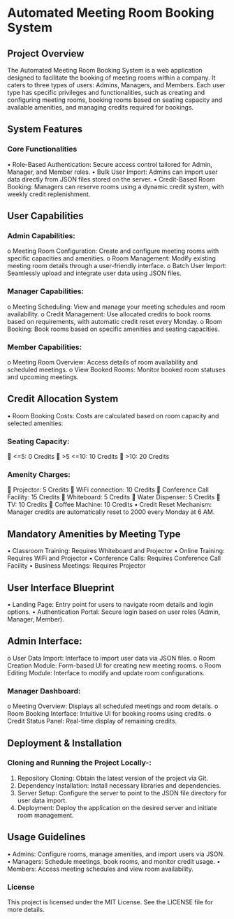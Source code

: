 # Automated Meeting Room Booking System

## Project Overview
The Automated Meeting Room Booking System is a web application designed to facilitate the booking of meeting rooms within a company. It caters to three types of users: Admins, Managers, and Members. Each user type has specific privileges and functionalities, such as creating and configuring meeting rooms, booking rooms based on seating capacity and available amenities, and managing credits required for bookings.
## System Features
### Core Functionalities
•	Role-Based Authentication: Secure access control tailored for Admin, Manager, and Member roles.
•	Bulk User Import: Admins can import user data directly from JSON files stored on the server.
•	Credit-Based Room Booking: Managers can reserve rooms using a dynamic credit system, with weekly credit replenishment.
## User Capabilities
### Admin Capabilities:
o	Meeting Room Configuration: Create and configure meeting rooms with specific capacities and amenities.
o	Room Management: Modify existing meeting room details through a user-friendly interface.
o	Batch User Import: Seamlessly upload and integrate user data using JSON files.
### Manager Capabilities:
o	Meeting Scheduling: View and manage your meeting schedules and room availability.
o	Credit Management: Use allocated credits to book rooms based on requirements, with automatic credit reset every Monday.
o	Room Booking: Book rooms based on specific amenities and seating capacities.
### Member Capabilities:
o	Meeting Room Overview: Access details of room availability and scheduled meetings.
o	View Booked Rooms: Monitor booked room statuses and upcoming meetings.
## Credit Allocation System
•	Room Booking Costs: Costs are calculated based on room capacity and selected amenities:
### Seating Capacity:
	<=5: 0 Credits
	>5 <=10: 10 Credits
	>10: 20 Credits
### Amenity Charges:
	Projector: 5 Credits
	WiFi connection: 10 Credits
	Conference Call Facility: 15 Credits
	Whiteboard: 5 Credits
	Water Dispenser: 5 Credits
	TV: 10 Credits
	Coffee Machine: 10 Credits
•	Credit Reset Mechanism: Manager credits are automatically reset to 2000 every Monday at 6 AM.
## Mandatory Amenities by Meeting Type
•	Classroom Training: Requires Whiteboard and Projector
•	Online Training: Requires WiFi and Projector
•	Conference Calls: Requires Conference Call Facility
•	Business Meetings: Requires Projector
## User Interface Blueprint
•	Landing Page: Entry point for users to navigate room details and login options.
•	Authentication Portal: Secure login based on user roles (Admin, Manager, Member).

## 	Admin Interface:
o	User Data Import: Interface to import user data via JSON files.
o	Room Creation Module: Form-based UI for creating new meeting rooms.
o	Room Editing Module: Interface to modify and update room configurations.
### Manager Dashboard:
o	Meeting Overview: Displays all scheduled meetings and room details.
o	Room Booking Interface: Intuitive UI for booking rooms using credits.
o	Credit Status Panel: Real-time display of remaining credits.
## Deployment & Installation
### Cloning and Running the Project Locally-:
1.	Repository Cloning: Obtain the latest version of the project via Git.
2.	Dependency Installation: Install necessary libraries and dependencies.
3.	Server Setup: Configure the server to point to the JSON file directory for user data import.
4.	Deployment: Deploy the application on the desired server and initiate room management.
## Usage Guidelines
•	Admins: Configure rooms, manage amenities, and import users via JSON.
•	Managers: Schedule meetings, book rooms, and monitor credit usage.
•	Members: Access meeting schedules and view room availability.
### License
This project is licensed under the MIT License. See the LICENSE file for more details.


